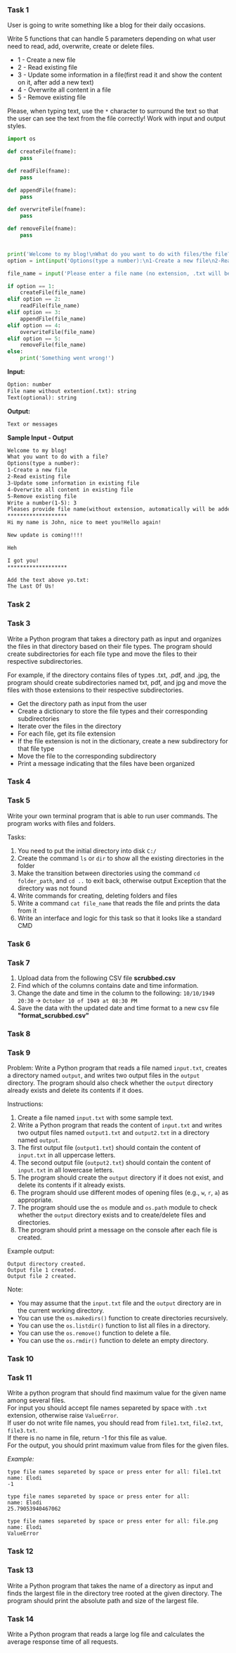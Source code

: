 ### Task 1

User is going to write something like a blog for their daily occasions.

Write 5 functions that can handle 5 parameters depending on what user need to read, add, overwrite, create or delete files.

- 1 - Create a new file
- 2 - Read existing file
- 3 - Update some information in a file(first read it and show the content on it, after add a new text)
- 4 - Overwrite all content in a file
- 5 - Remove existing file

Please, when typing text, use the `*` character to surround the text so that the user can see the text from the file correctly!
Work with input and output styles.

```python
import os

def createFile(fname):
    pass

def readFile(fname):
    pass

def appendFile(fname):
    pass

def overwriteFile(fname):
    pass

def removeFile(fname):
    pass


print('Welcome to my blog!\nWhat do you want to do with files/the file?')
option = int(input('Options(type a number):\n1-Create a new file\n2-Read existing file\n3-Update some information in a file\n4-Overwrite all content in a file\n5-Remove existing file\nWrite a number(1-5): '))

file_name = input('Please enter a file name (no extension, .txt will be added automatically):').strip()

if option == 1:
    createFile(file_name)
elif option == 2:
    readFile(file_name)
elif option == 3:
    appendFile(file_name)
elif option == 4:
    overwriteFile(file_name)
elif option == 5:
    removeFile(file_name)
else:
    print('Something went wrong!')
```

**Input:** <br>

```txt
Option: number
File name without extention(.txt): string
Text(optional): string
```

**Output:** <br>

```txt
Text or messages
```

**Sample Input - Output**

```txt
Welcome to my blog!
What you want to do with a file?
Options(type a number):
1-Create a new file
2-Read existing file
3-Update some information in existing file
4-Overwrite all content in existing file
5-Remove existing file
Write a number(1-5): 3
Pleases provide file name(without extension, automatically will be added .txt): yo
*******************
Hi my name is John, nice to meet you!Hello again!

New update is coming!!!!

Heh

I got you!
*******************

Add the text above yo.txt:
The Last Of Us!

```

### Task 2

### Task 3

Write a Python program that takes a directory path as input and organizes the files in that directory based on their file types. The program should create subdirectories for each file type and move the files to their respective subdirectories.

For example, if the directory contains files of types .txt, .pdf, and .jpg, the program should create subdirectories named txt, pdf, and jpg and move the files with those extensions to their respective subdirectories.

- Get the directory path as input from the user
- Create a dictionary to store the file types and their corresponding subdirectories
- Iterate over the files in the directory
- For each file, get its file extension
- If the file extension is not in the dictionary, create a new subdirectory for that file type
- Move the file to the corresponding subdirectory
- Print a message indicating that the files have been organized

### Task 4

### Task 5

Write your own terminal program that is able to run user commands. The program works with files and folders.

Tasks:<br />

1. You need to put the initial directory into disk `C:/`<br />
2. Create the command `ls` or `dir` to show all the existing directories in the folder<br />
3. Make the transition between directories using the command `cd folder_path`, and `cd ..` to exit back, otherwise output Exception that the directory was not found<br />
4. Write commands for creating, deleting folders and files<br />
5. Write a command `cat file_name` that reads the file and prints the data from it<br />
6. Write an interface and logic for this task so that it looks like a standard CMD

### Task 6

### Task 7

1. Upload data from the following CSV file **scrubbed.csv**
2. Find which of the columns contains date and time information.
3. Change the date and time in the column to the following: `10/10/1949 20:30` -> `October 10 of 1949 at 08:30 PM`
4. Save the data with the updated date and time format to a new csv file **"format_scrubbed.csv"**

### Task 8

### Task 9
Problem: Write a Python program that reads a file named `input.txt`, creates a directory named `output`, and writes two output files in the `output` directory. The program should also check whether the `output` directory already exists and delete its contents if it does.

Instructions:
1. Create a file named `input.txt` with some sample text.
2. Write a Python program that reads the content of `input.txt` and writes two output files named `output1.txt` and `output2.txt` in a directory named `output`.
3. The first output file (`output1.txt`) should contain the content of `input.txt` in all uppercase letters.
4. The second output file (`output2.txt`) should contain the content of `input.txt` in all lowercase letters.
5. The program should create the `output` directory if it does not exist, and delete its contents if it already exists.
6. The program should use different modes of opening files (e.g., `w`, `r`, `a`) as appropriate.
7. The program should use the `os` module and `os.path` module to check whether the `output` directory exists and to create/delete files and directories.
8. The program should print a message on the console after each file is created.

Example output:
```
Output directory created.
Output file 1 created.
Output file 2 created.
```

Note:
- You may assume that the `input.txt` file and the `output` directory are in the current working directory.
- You can use the `os.makedirs()` function to create directories recursively.
- You can use the `os.listdir()` function to list all files in a directory.
- You can use the `os.remove()` function to delete a file.
- You can use the `os.rmdir()` function to delete an empty directory.

### Task 10

### Task 11

Write a python program that should find maximum value for the given name among several files.  
For input you should accept file names separeted by space with `.txt` extension, otherwise raise `ValueError`.  
If user do not write file names, you should read from `file1.txt`, `file2.txt`, `file3.txt`.  
If there is no name in file, return -1 for this file as value.  
For the output, you should print maximum value from files for the given files.

_Example:_

```
type file names separeted by space or press enter for all: file1.txt
name: Elodi
-1
```

```
type file names separeted by space or press enter for all:
name: Elodi
25.79053940467062
```

```
type file names separeted by space or press enter for all: file.png
name: Elodi
ValueError
```

### Task 12

### Task 13
Write a Python program that takes the name of a directory as input and finds the largest file in the directory tree rooted at the given directory. The program should print the absolute path and size of the largest file.

### Task 14

Write a Python program that reads a large log file and calculates the average response time of all requests.
